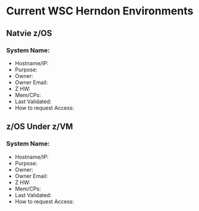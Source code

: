 # Current WSC Herndon Environments 

## Natvie z/OS

### System Name:

- Hostname/IP:
- Purpose:
- Owner:
- Owner Email:
- Z HW:
- Mem/CPs:
- Last Validated:
- How to request Access:

## z/OS Under z/VM

### System Name: 

- Hostname/IP:
- Purpose:
- Owner:
- Owner Email:
- Z HW:
- Mem/CPs:
- Last Validated:
- How to request Access:
